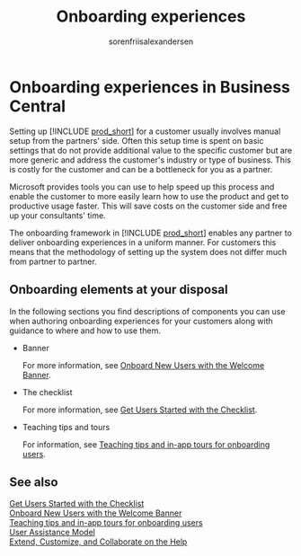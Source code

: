 ﻿---
title: Onboarding experiences
description: As a partner, you can get your customers up to speed in a hurry with the right onboarding story. Learn about checklists and teaching tips in the onboarding framework.
author: sorenfriisalexandersen
ms.custom: na
ms.reviewer: edupont
ms.topic: article
ms.date: 04/01/2021
ms.author: soalex
---

# Onboarding experiences in Business Central

Setting up [!INCLUDE [prod_short](../includes/prod_short.md)] for a customer usually involves manual setup from the partners' side. Often this setup time is spent on basic settings that do not provide additional value to the specific customer but are more generic and address the customer's industry or type of business. This is costly for the customer and can be a bottleneck for you as a partner.

Microsoft provides tools you can use to help speed up this process and enable the customer to more easily learn how to use the product and get to productive usage faster. This will save costs on the customer side and free up your consultants' time.

The onboarding framework in [!INCLUDE [prod_short](../includes/prod_short.md)] enables any partner to deliver onboarding experiences in a uniform manner. For customers this means that the methodology of setting up the system does not differ much from partner to partner.

## Onboarding elements at your disposal

In the following sections you find descriptions of components you can use when authoring onboarding experiences for your customers along with guidance to where and how to use them.

- Banner

  For more information, see [Onboard New Users with the Welcome Banner](onboarding-welcome-banner.md).  
- The checklist

  For more information, see [Get Users Started with the Checklist](onboarding-checklist.md).  
- Teaching tips and tours

  For information, see [Teaching tips and in-app tours for onboarding users](onboarding-teaching-tips-tours.md).  

## See also

[Get Users Started with the Checklist](onboarding-checklist.md)  
[Onboard New Users with the Welcome Banner](onboarding-welcome-banner.md)  
[Teaching tips and in-app tours for onboarding users](onboarding-teaching-tips-tours.md)  
[User Assistance Model](../user-assistance.md)  
[Extend, Customize, and Collaborate on the Help](../help/contributor-guide.md)  
